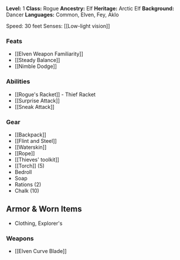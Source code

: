 **Level:** 1
**Class:** Rogue
**Ancestry:** Elf
**Heritage:** Arctic Elf
**Background:** Dancer
**Languages:** Common, Elven, Fey, Aklo

Speed: 30 feet
Senses: [[Low-light vision]]

### Feats
- [[Elven Weapon Familiarity]]
- [[Steady Balance]]
- [[Nimble Dodge]]

### Abilities
- [[Rogue's Racket]] - Thief Racket
- [[Surprise Attack]]
- [[Sneak Attack]]

### Gear
- [[Backpack]]
- [[Flint and Steel]]
- [[Waterskin]]
- [[Rope]]
- [[Thieves' toolkit]]
- [[Torch]] (5)
- Bedroll
- Soap
- Rations (2)
- Chalk (10)

## Armor & Worn Items
- Clothing, Explorer's

### Weapons
- [[Elven Curve Blade]]
